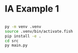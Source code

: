 # IA Example 1

```bash

py -m venv .venv
source .venv/bin/activate.fish
pip install -e .
cd src
py main.py

```
